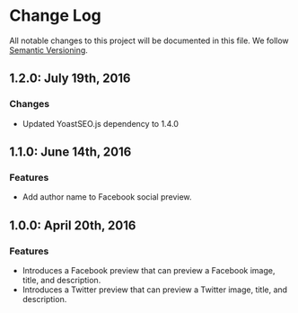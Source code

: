 # Change Log

All notable changes to this project will be documented in this file.
We follow [Semantic Versioning](http://semver.org/).

## 1.2.0: July 19th, 2016

### Changes

* Updated YoastSEO.js dependency to 1.4.0

## 1.1.0: June 14th, 2016

### Features

* Add author name to Facebook social preview.

## 1.0.0: April 20th, 2016

### Features

* Introduces a Facebook preview that can preview a Facebook image, title, and description.
* Introduces a Twitter preview that can preview a Twitter image, title, and description.
